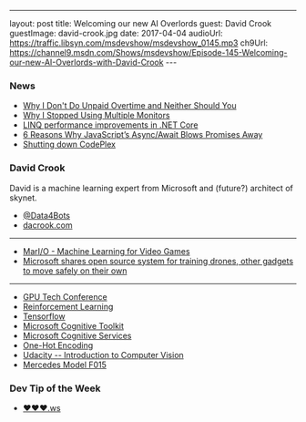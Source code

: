 ---
layout: post
title: Welcoming our new AI Overlords
guest: David Crook
guestImage: david-crook.jpg
date: 2017-04-04
audioUrl: https://traffic.libsyn.com/msdevshow/msdevshow_0145.mp3
ch9Url: https://channel9.msdn.com/Shows/msdevshow/Episode-145-Welcoming-our-new-AI-Overlords-with-David-Crook
--- 

### News

 - [Why I Don't Do Unpaid Overtime and Neither Should You](http://thecodist.com/article/why_i_don_39_t_do_unpaid_overtime_and_neither_should_you)
 - [Why I Stopped Using Multiple Monitors](https://hackernoon.com/why-i-stopped-using-multiple-monitors-bfd87efa2e5b#.8509nzv96)
 - [LINQ performance improvements in .NET Core](http://www.thomaslevesque.com/2017/03/29/linq-performance-improvements-in-net-core/)
 - [6 Reasons Why JavaScript’s Async/Await Blows Promises Away](https://hackernoon.com/6-reasons-why-javascripts-async-await-blows-promises-away-tutorial-c7ec10518dd9)
 - [Shutting down CodePlex](https://blogs.msdn.microsoft.com/bharry/2017/03/31/shutting-down-codeplex/)

### David Crook

David is a machine learning expert from Microsoft and (future?) architect of skynet.

 - [@Data4Bots](https://twitter.com/Data4Bots)
 - [dacrook.com](http://dacrook.com/)

-----------------------------------------------------------------

 - [MarI/O - Machine Learning for Video Games](https://www.youtube.com/watch?v=qv6UVOQ0F44)
 - [Microsoft shares open source system for training drones, other gadgets to move safely on their own](https://blogs.microsoft.com/next/2017/02/15/microsoft-shares-open-source-system-training-drones-gadgets-move-safely/#sm.000019y3g4ujzdeskxib5w776nkv6)

-----------------------------------------------------------------

 - [GPU Tech Conference](http://www.gputechconf.com/)
 - [Reinforcement Learning](https://en.wikipedia.org/wiki/Reinforcement_learning)
 - [Tensorflow](https://www.tensorflow.org/)
 - [Microsoft Cognitive Toolkit](https://github.com/Microsoft/CNTK)
 - [Microsoft Cognitive Services](https://www.microsoft.com/cognitive-services)
 - [One-Hot Encoding](https://en.wikipedia.org/wiki/One-hot)
 - [Udacity -- Introduction to Computer Vision](https://www.udacity.com/course/introduction-to-computer-vision--ud810)
 - [Mercedes Model F015](https://www.mbusa.com/mercedes/future/model/model-All_New_F015_Luxury#module=future-gallery&submodule=future-gallery-0&gallery=UNIQUE-GALLERY-ID|0|0)
  
### Dev Tip of the Week

 - [❤❤❤.ws](https://❤❤❤.ws)